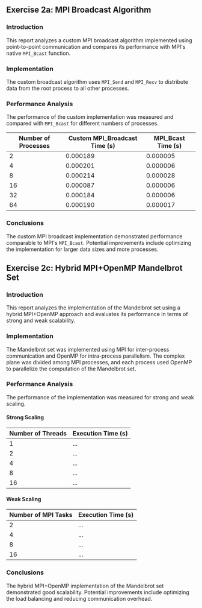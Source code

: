## Exercise 2a: MPI Broadcast Algorithm

### Introduction
This report analyzes a custom MPI broadcast algorithm implemented using point-to-point communication and compares its performance with MPI's native `MPI_Bcast` function.

### Implementation
The custom broadcast algorithm uses `MPI_Send` and `MPI_Recv` to distribute data from the root process to all other processes.

### Performance Analysis
The performance of the custom implementation was measured and compared with `MPI_Bcast` for different numbers of processes.

| Number of Processes | Custom MPI_Broadcast Time (s) | MPI_Bcast Time (s) |
|---------------------|-------------------------------|---------------------|
| 2                   | 0.000189                      | 0.000005            |
| 4                   | 0.000201                      | 0.000006            |
| 8                   | 0.000214                      | 0.000028            |
| 16                  | 0.000087                      | 0.000006            |
| 32                  | 0.000184                      | 0.000006            |
| 64                  | 0.000190                      | 0.000017            |

### Conclusions
The custom MPI broadcast implementation demonstrated performance comparable to MPI's `MPI_Bcast`. Potential improvements include optimizing the implementation for larger data sizes and more processes.


## Exercise 2c: Hybrid MPI+OpenMP Mandelbrot Set

### Introduction
This report analyzes the implementation of the Mandelbrot set using a hybrid MPI+OpenMP approach and evaluates its performance in terms of strong and weak scalability.

### Implementation
The Mandelbrot set was implemented using MPI for inter-process communication and OpenMP for intra-process parallelism. The complex plane was divided among MPI processes, and each process used OpenMP to parallelize the computation of the Mandelbrot set.

### Performance Analysis
The performance of the implementation was measured for strong and weak scaling.

#### Strong Scaling
| Number of Threads | Execution Time (s) |
|-------------------|---------------------|
| 1                 | ...                 |
| 2                 | ...                 |
| 4                 | ...                 |
| 8                 | ...                 |
| 16                | ...                 |

#### Weak Scaling
| Number of MPI Tasks | Execution Time (s) |
|---------------------|---------------------|
| 2                   | ...                 |
| 4                   | ...                 |
| 8                   | ...                 |
| 16                  | ...                 |

### Conclusions
The hybrid MPI+OpenMP implementation of the Mandelbrot set demonstrated good scalability. Potential improvements include optimizing the load balancing and reducing communication overhead.

